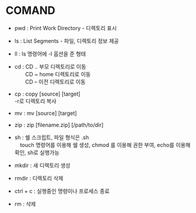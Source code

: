# COMAND
 - pwd : Print Work Directory - 디렉토리 표시 <br>
 - ls : List Segments - 파일, 디렉토리 정보 제공<br>
 - ll : ls 명령어에 -l 옵션을 준 형태<br>
 - cd : CD .. 부모 디렉토리로 이동 <br>
　　CD ~ home 디렉토리로 이동<br>
　　CD – 이전 디렉토리로 이동<br>
 - cp : copy [source] [target]<br>
   -r로 디렉토리 복사<br>
 - mv : mv [source] [target]<br>
 - zip : zip [filename.zip] [/path/to/dir] <br>
 - sh : 쉘 스크립트, 파일 형식은 .sh<br>
   　touch 명령어를 이용해 쉘 생성, chmod 를 이용해 권한 부여, echo를 이용해 확인, sh로 실행가능<br>
      
 - mkdir : 새 디렉토리 생성<br>
 - rmdir : 디렉토리 삭제<br>
 - ctrl + c : 실행중인 명령이나 프로세스 종료
 - rm : 삭제
 
 
 

